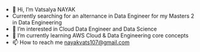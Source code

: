 - 👋 Hi, I’m Vatsalya NAYAK
- Currently searching for an alternance in Data Engineer for my Masters 2 in Data Engineering
- 👀 I’m interested in Cloud Data Engineer and Data Science 
- 🌱 I’m currently learning AWS Cloud & Data Engineering core concepts
- 📫 How to reach me nayakvats107@gmail.com

<!---
vatsnayak/vatsnayak is a ✨ special ✨ repository because its `README.md` (this file) appears on your GitHub profile.
You can click the Preview link to take a look at your changes.
--->
